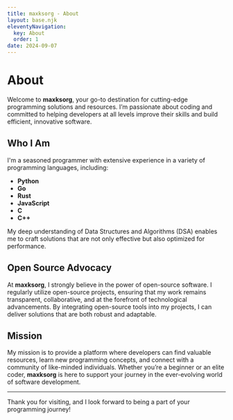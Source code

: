 ```yaml
---
title: maxksorg - About
layout: base.njk
eleventyNavigation:
  key: About
  order: 1
date: 2024-09-07
---
```

# About

Welcome to **maxksorg**, your go-to destination for cutting-edge programming solutions and resources. I’m passionate about coding and committed to helping developers at all levels improve their skills and build efficient, innovative software.

## Who I Am

I'm a seasoned programmer with extensive experience in a variety of programming languages, including:

- **Python**
- **Go**
- **Rust**
- **JavaScript**
- **C**
- **C++**

My deep understanding of Data Structures and Algorithms (DSA) enables me to craft solutions that are not only effective but also optimized for performance.

## Open Source Advocacy

At **maxksorg**, I strongly believe in the power of open-source software. I regularly utilize open-source projects, ensuring that my work remains transparent, collaborative, and at the forefront of technological advancements. By integrating open-source tools into my projects, I can deliver solutions that are both robust and adaptable.

## Mission

My mission is to provide a platform where developers can find valuable resources, learn new programming concepts, and connect with a community of like-minded individuals. Whether you’re a beginner or an elite coder, **maxksorg** is here to support your journey in the ever-evolving world of software development.

---

Thank you for visiting, and I look forward to being a part of your programming journey!
